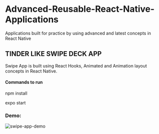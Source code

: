 # Advanced-Reusable-React-Native-Applications
Applications built for practice by using advanced and latest concepts in React Native

## TINDER LIKE SWIPE DECK APP

Swipe App is built using React Hooks, Animated and Animation layout concepts in React Native.

#### Commands to run

npm install

expo start

### Demo:

![swipe-app-demo](https://user-images.githubusercontent.com/29627276/62504585-3bbb0d00-b7c7-11e9-96b3-058eb6950edf.gif)
